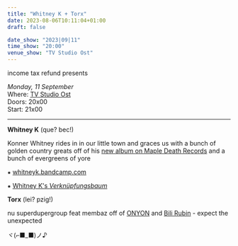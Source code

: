 ```yaml
---
title: "Whitney K + Torx"
date: 2023-08-06T10:11:04+01:00
draft: false

date_show: "2023|09|11"
time_show: "20:00"
venue_show: "TV Studio Ost"
---
```


income tax refund presents

_Monday, 11 September_
\
Where: [TV Studio Ost](https://hitness.club/)
\
Doors: 20x00
\
Start: 21x00

---

**Whitney K** (que? bec!)

Konner Whitney rides in in our little town and graces us with a bunch of golden country greats off of his [new album on Maple Death Records](https://whitneyk.bandcamp.com/album/hard-to-be-a-god) and a bunch of evergreens of yore

⁕ [whitneyk.bandcamp.com](https://whitneyk.bandcamp.com)

⁕ [Whitney K's *Verknüpfungsbaum*](https://linktr.ee/Whitney_K)


**Torx** (lei? pzig!)

nu superdupergroup feat membaz off of [ONYON](https://ubac.bandcamp.com/album/onyon) and [Bili Rubin](https://ubac.bandcamp.com/album/conceptually-inconvenient) - expect the unexpected 

ヾ(⌐■_■)ノ♪


<!-- ![Whitney K + Torx](../../posters/2023-09-11.jpg) -->
